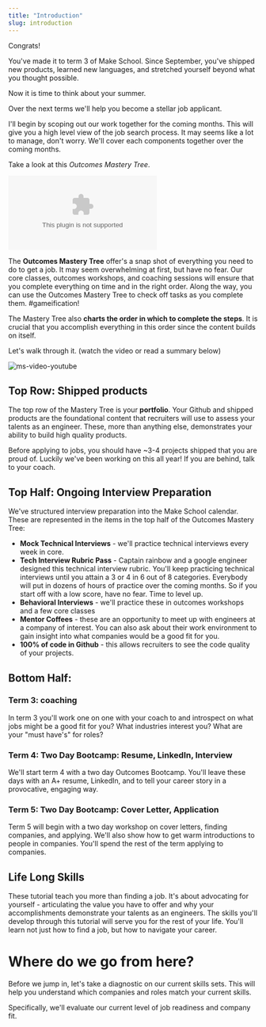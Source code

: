 ```yaml
---
title: "Introduction"
slug: introduction
---
```

Congrats!

You've made it to term 3 of Make School. Since September, you've shipped new products, learned new languages, and stretched yourself beyond what you thought possible.

Now it is time to think about your summer.

Over the next terms we'll help you become a stellar job applicant.

I'll begin by scoping out our work together for the coming months. This will give you a high level view of the job search process. It may seems like a lot to manage, don't worry. We'll cover each components together over the coming months.

Take a look at this *Outcomes Mastery Tree*.

![Outcomes Mastery Tree](assets/outcomes-mastery-tree.ai "Outcomes Mastery Tree")

The **Outcomes Mastery Tree** offer's a snap shot of everything you need to do to get a job. It may seem overwhelming at first, but have no fear. Our core classes, outcomes workshops, and coaching sessions will ensure that you complete everything on time and in the right order.  Along the way, you can use the Outcomes Mastery Tree to check off tasks as you complete them. #gameification!

The Mastery Tree also **charts the order in which to complete the steps**. It is crucial that you accomplish everything in this order since the content builds on itself.

Let's walk through it. (watch the video or read a summary below)

![ms-video-youtube](https://www.youtube.com/watch?v=6rT00QXqZak)

## Top Row: Shipped products
The top row of the Mastery Tree is your **portfolio**. Your Github and shipped products are the foundational content that recruiters will use to assess your talents as an engineer. These, more than anything else, demonstrates your ability to build high quality products.

Before applying to jobs, you should have ~3-4 projects shipped that you are proud of. Luckily we've been working on this all year! If you are behind, talk to your coach.

## Top Half: Ongoing Interview Preparation
We've structured interview preparation into the Make School calendar. These are represented in the items in the top half of the Outcomes Mastery Tree:
* **Mock Technical Interviews** - we'll practice technical interviews every week in core.
* **Tech Interview Rubric Pass** - Captain rainbow and a google engineer designed this technical interview rubric. You'll keep practicing technical interviews until you attain a 3 or 4 in 6 out of 8 categories. Everybody will put in dozens of hours of practice over the coming months. So if you start off with a low score, have no fear. Time to level up.
* **Behavioral Interviews** - we'll practice these in outcomes workshops and a few core classes
* **Mentor Coffees** - these are an opportunity to meet up with engineers at a company of interest. You can also ask about their work environment to gain insight into what companies would be a good fit for you.
* **100% of code in Github** - this allows recruiters to see the code quality of your projects.

## Bottom Half:

### Term 3: coaching

In term 3 you'll work one on one with your coach to and introspect on what jobs might be a good fit for you? What industries interest you? What are your "must have's" for roles?

### Term 4: Two Day Bootcamp: Resume, LinkedIn, Interview
We'll start term 4 with a two day Outcomes Bootcamp. You'll leave these days with an A+ resume, LinkedIn, and to tell your career story in a provocative, engaging way.

### Term 5: Two Day Bootcamp: Cover Letter, Application
Term 5 will begin with a two day workshop on cover letters, finding companies, and applying. We'll also show how to get warm introductions to people in companies. You'll spend the rest of the term applying to companies.

## Life Long Skills

These tutorial teach you more than finding a job. It's about advocating for yourself - articulating the value you have to offer and why your accomplishments demonstrate your talents as an engineers. The skills you'll develop through this tutorial will serve you for the rest of your life. You'll learn not just how to find a job, but how to navigate your career.

# Where do we go from here?

Before we jump in, let's take a diagnostic on our current skills sets. This will help you understand which companies and roles match your current skills.

Specifically, we'll evaluate our current level of job readiness and company fit.
